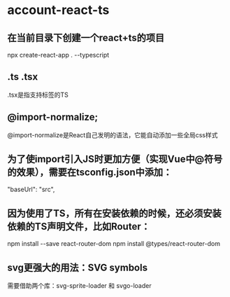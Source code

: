 # account-react-ts

## 在当前目录下创建一个react+ts的项目
npx create-react-app . --typescript

## .ts .tsx
.tsx是指支持标签的TS

## @import-normalize;
@import-normalize是React自己发明的语法，它能自动添加一些全局css样式

## 为了使import引入JS时更加方便（实现Vue中@符号的效果），需要在tsconfig.json中添加：
"baseUrl": "src",

## 因为使用了TS，所有在安装依赖的时候，还必须安装依赖的TS声明文件，比如Router：
npm install --save react-router-dom
npm install @types/react-router-dom

## svg更强大的用法：SVG symbols
需要借助两个库：svg-sprite-loader 和 svgo-loader